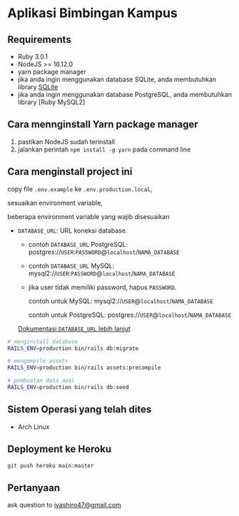 # Aplikasi Bimbingan Kampus

## Requirements

- Ruby 3.0.1
- NodeJS >= 16.12.0
- yarn package manager 
- jika anda ingin menggunakan database SQLite, anda membutuhkan library [SQLite](https://www.sqlite.org) 
- jika anda ingin menggunakan database PostgreSQL, anda membutuhkan library [Ruby MySQL2]

## Cara mennginstall Yarn package manager

1. pastikan NodeJS sudah terinstall
2. jalankan perintah `npm install -g yarn` pada command line


## Cara menginstall project ini

copy file `.env.example` ke `.env.production.local`,

sesuaikan environment variable,

beberapa environment variable yang wajib disesuaikan

- `DATABASE_URL`: URL koneksi database.

  - contoh `DATABASE_URL` PostgreSQL: postgres://`USER`:`PASSWORD`@`localhost`/`NAMA_DATABASE`

  - contoh `DATABASE_URL` MySQL: mysql2://`USER`:`PASSWORD`@`localhost`/`NAMA_DATABASE`

  - jika user tidak memiliki password, hapus `PASSWORD`.
    
    contoh untuk MySQL: mysql2://`USER`@`localhost`/`NAMA_DATABASE`

    contoh untuk PostgreSQL: postgres://`USER`@`localhost`/`NAMA_DATABASE`

   [Dokumentasi `DATABASE_URL` lebih lanjut](https://blog.arkency.com/database-url-examples-for-rails-db-connection-strings/)

```bash
# menginstall database
RAILS_ENV=production bin/rails db:migrate

# mengompile assets
RAILS_ENV=production bin/rails assets:precompile

# pembuatan data awal
RAILS_ENV=production bin/rails db:seed
```

## Sistem Operasi yang telah dites

- Arch Linux

## Deployment ke Heroku

```bash
git push heroku main:master
```

## Pertanyaan

ask question to [iyashiro47@gmail.com](mailto:iyashiro47@gmail.com)
